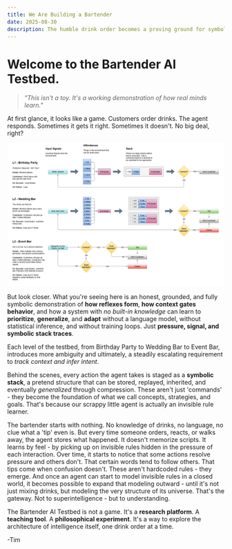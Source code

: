 ```yaml
---
title: We Are Building a Bartender
date: 2025-08-30
description: The humble drink order becomes a proving ground for symbolic reflexes, context-aware learning, and the architecture of intelligence.
---
```


# Welcome to the Bartender AI Testbed.

> *"This isn't a toy. It's a working demonstration of how real minds learn."*

At first glance, it looks like a game. Customers order drinks. The agent responds. Sometimes it gets it right. Sometimes it doesn't. No big deal, right?

![Bartender Reflex Architecture](diagrams/testbed_bartender_20250829a.png)

But look closer. What you're seeing here is an honest, grounded, and fully symbolic demonstration of **how reflexes form**, **how context gates behavior**, and how a system with *no built-in knowledge* can learn to **prioritize**, **generalize**, and **adapt** without a language model, without statistical inference, and without training loops. Just **pressure, signal, and symbolic stack traces**.

Each level of the testbed, from Birthday Party to Wedding Bar to Event Bar, introduces more ambiguity and ultimately, a steadily escalating requirement to *track context and infer intent*.

Behind the scenes, every action the agent takes is staged as a **symbolic stack**, a pretend structure that can be stored, replayed, inherited, and eventually *generalized* through compression. These aren't just 'commands' - they become the foundation of what we call concepts, strategies, and goals.  That's because our scrappy little agent is actually an invisible rule learner.

The bartender starts with nothing.  No knowledge of drinks, no language, no clue what a 'tip' even is. But every time someone orders, reacts, or walks away, the agent stores what happened. It doesn't memorize scripts. It learns by feel - by picking up on invisible rules hidden in the pressure of each interaction. Over time, it starts to notice that some actions resolve pressure and others don't. That certain words tend to follow others. That tips come when confusion doesn't. These aren't hardcoded rules - they emerge. And once an agent can start to model invisible rules in a closed world, it becomes possible to expand that modeling outward - until it's not just mixing drinks, but modeling the very structure of its universe. That's the gateway. Not to superintelligence - but to understanding.

The Bartender AI Testbed is not a game. It's a **research platform**. A **teaching tool**. A **philosophical experiment**. It's a way to explore the architecture of intelligence itself, one drink order at a time.

-Tim